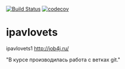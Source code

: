 [![Build Status](https://travis-ci.org/IvanPavlovets/ipavlovets.svg?branch=master)](https://travis-ci.org/IvanPavlovets/ipavlovets)
[![codecov](https://codecov.io/gh/IvanPavlovets/ipavlovets/branch/master/graph/badge.svg)](https://codecov.io/gh/IvanPavlovets/ipavlovets)

# ipavlovets
ipavlovets1
 http://job4j.ru/
 
 "В курсе производилась работа с ветках git."
 